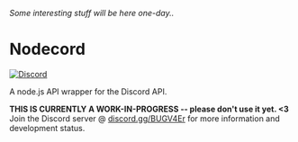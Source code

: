 *Some interesting stuff will be here one-day..*  

# Nodecord
[![Discord](https://discordapp.com/api/guilds/503134449060544513/embed.png?style=shield)](https://discord.gg/BUGV4Er)  

A node.js API wrapper for the Discord API.
 
**THIS IS CURRENTLY A WORK-IN-PROGRESS -- please don't use it yet. <3** Join the Discord server @ [discord.gg/BUGV4Er](https://discord.gg/BUGV4Er) for more information and development status.